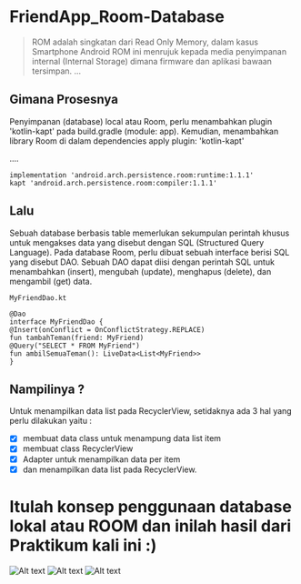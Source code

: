 # FriendApp_Room-Database
> ROM adalah singkatan dari Read Only Memory, dalam kasus Smartphone Android ROM ini menrujuk kepada media penyimpanan internal (Internal Storage) dimana firmware dan aplikasi bawaan tersimpan. ...

## Gimana Prosesnya 

Penyimpanan (database) local atau Room, perlu menambahkan plugin 'kotlin-kapt' pada build.gradle (module: app). Kemudian,
menambahkan library Room di dalam dependencies
apply plugin: 'kotlin-kapt'

....

    implementation 'android.arch.persistence.room:runtime:1.1.1'
    kapt 'android.arch.persistence.room:compiler:1.1.1'

## Lalu

Sebuah database berbasis table memerlukan sekumpulan perintah khusus untuk
mengakses data yang disebut dengan SQL (Structured Query Language). Pada database Room,
perlu dibuat sebuah interface berisi SQL yang disebut DAO. Sebuah DAO dapat diisi dengan
perintah SQL untuk menambahkan (insert), mengubah (update), menghapus (delete), dan
mengambil (get) data.

    MyFriendDao.kt

    @Dao
    interface MyFriendDao {
    @Insert(onConflict = OnConflictStrategy.REPLACE)
    fun tambahTeman(friend: MyFriend)
    @Query("SELECT * FROM MyFriend")
    fun ambilSemuaTeman(): LiveData<List<MyFriend>>
    } 
  
## Nampilinya ?

Untuk menampilkan data list pada RecyclerView, setidaknya ada 3 hal yang perlu dilakukan yaitu :
- [x] membuat data class untuk menampung data list item
- [x] membuat class RecyclerView
- [x] Adapter untuk menampilkan data per item
- [x] dan menampilkan data list pada RecyclerView.

# Itulah konsep penggunaan database lokal atau ROOM dan inilah hasil dari Praktikum kali ini :)

![Alt text]()
![Alt text]()
![Alt text]()


